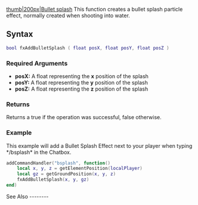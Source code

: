 [thumb|200px|Bullet splash](/docs/image-fxbulletsplash.png.md "wikilink") This function creates a bullet splash particle effect, normally created when shooting into water.

Syntax
------

``` lua
bool fxAddBulletSplash ( float posX, float posY, float posZ )
```

### Required Arguments

-   **posX:** A float representing the **x** position of the splash
-   **posY:** A float representing the **y** position of the splash
-   **posZ:** A float representing the **z** position of the splash

### Returns

Returns a true if the operation was successful, false otherwise.

### Example

<section name="Client" class="client" show="true">
This example will add a Bullet Splash Effect next to your player when typing */bsplash* in the Chatbox.

``` lua
addCommandHandler("bsplash", function()
    local x, y, z = getElementPosition(localPlayer)
    local gz = getGroundPosition(x, y, z)
    fxAddBulletSplash(x, y, gz)
end)
```

</section>
See Also
--------
